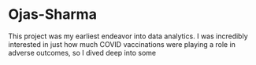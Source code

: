 # Ojas-Sharma
This project was my earliest endeavor into data analytics. I was incredibly interested in just how much COVID vaccinations were playing a role in adverse outcomes, so I dived deep into some 
